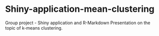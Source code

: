 # Shiny-application-mean-clustering

Group project - Shiny application and R-Markdown Presentation on the topic of k-means clustering.
